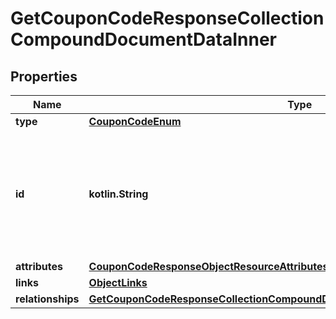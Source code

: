 
# GetCouponCodeResponseCollectionCompoundDocumentDataInner

## Properties
| Name | Type | Description | Notes |
| ------------ | ------------- | ------------- | ------------- |
| **type** | [**CouponCodeEnum**](CouponCodeEnum.md) |  |  |
| **id** | **kotlin.String** | The id of a coupon code is a combination of its unique code and the id of the coupon it is associated with. |  |
| **attributes** | [**CouponCodeResponseObjectResourceAttributes**](CouponCodeResponseObjectResourceAttributes.md) |  |  |
| **links** | [**ObjectLinks**](ObjectLinks.md) |  |  |
| **relationships** | [**GetCouponCodeResponseCollectionCompoundDocumentDataInnerAllOfRelationships**](GetCouponCodeResponseCollectionCompoundDocumentDataInnerAllOfRelationships.md) |  |  [optional] |



